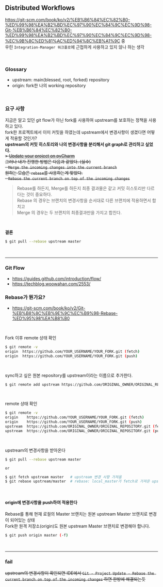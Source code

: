 ## Distributed Workflows
https://git-scm.com/book/ko/v2/%EB%B6%84%EC%82%B0-%ED%99%98%EA%B2%BD%EC%97%90%EC%84%9C%EC%9D%98-Git-%EB%B6%84%EC%82%B0-%ED%99%98%EA%B2%BD%EC%97%90%EC%84%9C%EC%9D%98-%EC%9B%8C%ED%81%AC%ED%94%8C%EB%A1%9C 중  
우린 `Integration-Manager 워크플로`에 근접하게 사용하고 있지 않나 하는 생각

<br>

### Glossary

- upstream: main(blessed, root, forked) repository
- origin: fork한 나의 working repository

<br>

### 요구 사항

지금은 알고 있던 git flow가 아닌 fork를 사용하여 upstream를 보호하는 정책을 사용하고 있다.  
fork한 프로젝트에서 이미 커밋을 하였는데 upstream에서 변경사항이 생겼다면 어떻게 적용할 것인가?  
**upstream의 커밋 히스토리와 나의 변경사항을 분리해서 git graph로 관리하고 싶었다.**  
~~> [Update your project on pyCharm](https://www.jetbrains.com/help/pycharm/2021.2/sync-with-a-remote-repository.html#update)~~  
~~그러나 내가 진행한 방법은 다음과 같았다. (실수)~~  
~~- `Merge the incoming changes into the current branch`~~  
~~원하는 모습은 `rebase`를 사용하는게 맞았다.~~  
~~- `Rebase the current branch on top of the incoming changes`~~
  > Rebase를 하든지, Merge를 하든지 최종 결과물은 같고 커밋 히스토리만 다르다는 것이 중요하다.  
  > Rebase 의 경우는 브랜치의 변경사항을 순서대로 다른 브랜치에 적용하면서 합치고  
  > Merge 의 경우는 두 브랜치의 최종결과만을 가지고 합친다.

<br>

**결론**
```sh
$ git pull --rebase upstream master
```

<br>

---
### Git Flow

- https://guides.github.com/introduction/flow/
- https://techblog.woowahan.com/2553/
  <br>

### Rebase가 뭔가요?

- https://git-scm.com/book/ko/v2/Git-%EB%B8%8C%EB%9E%9C%EC%B9%98-Rebase-%ED%95%98%EA%B8%B0

<br>

Fork 이후 remote 상태 확인

```sh
$ git remote -v
origin  https://github.com/YOUR_USERNAME/YOUR_FORK.git (fetch)
origin  https://github.com/YOUR_USERNAME/YOUR_FORK.git (push)
```

<br>

sync하고 싶은 원본 repository를 upstream이라는 이름으로 추가한다.

```sh
$ git remote add upstream https://github.com/ORIGINAL_OWNER/ORIGINAL_REPOSITORY.git
```

<br>

remote 상태 확인

```sh
$ git remote -v
origin    https://github.com/YOUR_USERNAME/YOUR_FORK.git (fetch)
origin    https://github.com/YOUR_USERNAME/YOUR_FORK.git (push)
upstream  https://github.com/ORIGINAL_OWNER/ORIGINAL_REPOSITORY.git (fetch)
upstream  https://github.com/ORIGINAL_OWNER/ORIGINAL_REPOSITORY.git (push)
```

<br>

upstream의 변경사항을 받아온다

```sh
$ git pull --rebase upstream master

or

$ git fetch upstream master   # upstream 변경 사항 가져옴
$ git rebase upstream/master  # rebase: local_master가 fetch로 가져온 upstream_master로 base를 변경함
```

<br>

#### origin에 변경사항을 push하여 적용한다

Rebase를 통해 현재 로컬의 Master 브랜치는 원본 upstream Master 브랜치로 변경이 되어있는 상태  
Fork한 원격 저장소(origin)도 원본 upstream Master 브랜치로 변경해야 합니다.

```sh
$ git push origin master (-f)
```

<br>

---
### fail
~~upstream의 변경사항이 확인되면
IDE에서 `Git - Project Update - Rebase the current branch on top of the incoming changes` 하면 한방에 해결되는듯~~
